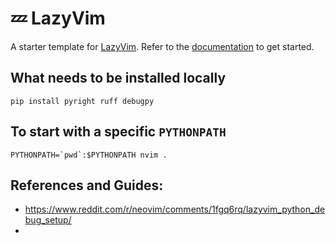 # 💤 LazyVim

A starter template for [LazyVim](https://github.com/LazyVim/LazyVim).
Refer to the [documentation](https://lazyvim.github.io/installation) to get started.

## What needs to be installed locally
```shell
pip install pyright ruff debugpy
```

## To start with a specific `PYTHONPATH`
```shell
PYTHONPATH=`pwd`:$PYTHONPATH nvim .
```

## References and Guides:
- https://www.reddit.com/r/neovim/comments/1fgq6rq/lazyvim_python_debug_setup/
- 
